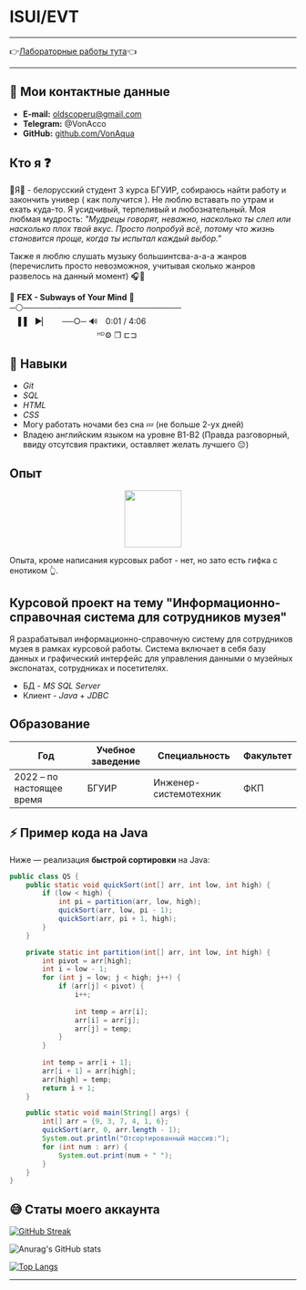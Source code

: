 # ISUI/EVT

---

👉[Лабораторные работы тута](https://vonaqua.github.io/ISUI/)👈

---

## 📝 Мои контактные данные

- **E-mail:** oldscoperu@gmail.com
- **Telegram:** @VonAcco
- **GitHub:** [github.com/VonAqua](https://github.com/VonAqua)

## Кто я ❓

🎇Я🎇 - белорусский студент 3 курса БГУИР, собираюсь найти работу и закончить универ ( как получится ). Не люблю вставать по утрам и ехать куда-то. Я усидчивый, терпеливый и любознательный. Моя любмая мудрость: _"Мудрецы говорят, неважно, насколько ты слеп или насколько плох твой вкус. Просто попробуй всё, потому что жизнь становится проще, когда ты испытал каждый выбор."_

Также я люблю слушать музыку большинтсва-а-а-а жанров (перечислить просто невозможноя, учитывая сколько жанров развелось на данный момент) 🎧🎵 

🎵 **FEX - Subways of Your Mind** 🎵⠀  
─⚪────────────────────────────  
⠀▐▐ ⠀►▏ ⠀⠀──○─ 🔊 ⠀0:01 / 4:06  
⠀⠀⠀⠀⠀⠀⠀⠀⠀⠀⠀⠀⠀⠀⠀ᴴᴰ⚙ ❐ ⊏⊐  

## 📑 Навыки

- _Git_
- _SQL_
- _HTML_
- _CSS_
- Могу работать ночами без сна 💤 (не больше 2-ух дней)
- Владею английским языком на уровне B1-B2 (Правда разговорный, ввиду отсутсвия практики, оставляет желать лучшего 😔)

## Опыт


<div id="header" align="center">
  <img src="https://media0.giphy.com/media/v1.Y2lkPTc5MGI3NjExMTMzNTY0a2o2eWQ5aGNqNHMzZ2UwNGltdnJydXVyOHdpcGhrejhjaiZlcD12MV9pbnRlcm5hbF9naWZfYnlfaWQmY3Q9Zw/Dg4TxjYikCpiGd7tYs/giphy.gif" width="100"/>
</div>


Опыта, кроме написания курсовых работ - нет, но зато есть гифка с енотиком 👆.

## Курсовой проект на тему "Информационно-справочная система для сотрудников музея"

Я разрабатывал информационно-справочную систему для сотрудников музея в рамках курсовой работы. Система включает в себя базу данных и графический интерфейс для управления данными о музейных экспонатах, сотрудниках и посетителях.

- БД - _MS SQL Server_
- Клиент - _Java_ + _JDBC_

## Образование

| Год                      | Учебное заведение | Специальность         | Факультет  |
| -------------------------| ------------------| ----------------------| -----------|
| 2022 – по настоящее время| БГУИР             | Инженер-системотехник | ФКП        |


## ⚡ Пример кода на Java

Ниже — реализация **быстрой сортировки** на Java:

```java
public class QS {
    public static void quickSort(int[] arr, int low, int high) {
        if (low < high) {
            int pi = partition(arr, low, high);
            quickSort(arr, low, pi - 1);
            quickSort(arr, pi + 1, high);
        }
    }

    private static int partition(int[] arr, int low, int high) {
        int pivot = arr[high];
        int i = low - 1;
        for (int j = low; j < high; j++) {
            if (arr[j] < pivot) {
                i++;
                
                int temp = arr[i];
                arr[i] = arr[j];
                arr[j] = temp;
            }
        }
        
        int temp = arr[i + 1];
        arr[i + 1] = arr[high];
        arr[high] = temp;
        return i + 1;
    }

    public static void main(String[] args) {
        int[] arr = {9, 3, 7, 4, 1, 6};
        quickSort(arr, 0, arr.length - 1);
        System.out.println("Отсортированный массив:");
        for (int num : arr) {
            System.out.print(num + " ");
        }
    }
}
```


## 😅 Статы моего аккаунта


[![GitHub Streak](https://github-readme-streak-stats.herokuapp.com?user=VonAqua&theme=dark&locale=ru)](https://git.io/streak-stats)


![Anurag's GitHub stats](https://github-readme-stats.vercel.app/api?username=VonAqua&show_icons=true&theme=tokyonight)


[![Top Langs](https://github-readme-stats.vercel.app/api/top-langs/?username=VonAqua&layout=compact&theme=vision-friendly-dark)](https://github.com/anuraghazra/github-readme-stats)

---
